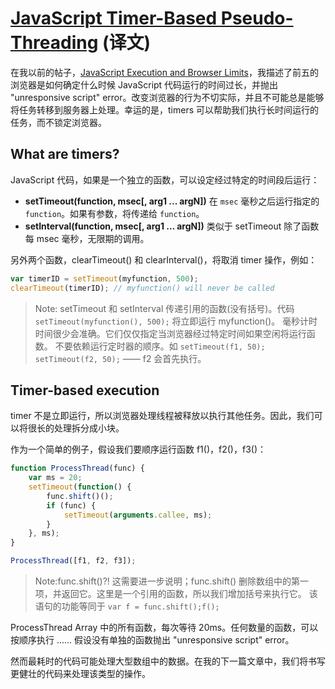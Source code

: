 # [JavaScript Timer-Based Pseudo-Threading][1] (译文)

在我以前的帖子，[JavaScript Execution and Browser Limits][2]，我描述了前五的浏览器是如何确定什么时候 JavaScript 代码运行的时间过长，并抛出 "unresponsive script" error。改变浏览器的行为不切实际，并且不可能总是能够将任务转移到服务器上处理。幸运的是，timers 可以帮助我们执行长时间运行的任务，而不锁定浏览器。

## What are timers?
JavaScript 代码，如果是一个独立的函数，可以设定经过特定的时间段后运行：

 - **setTimeout(function, msec[, arg1 ... argN])**
    在 `msec` 毫秒之后运行指定的 `function`。如果有参数，将传递给 `function`。
 - **setInterval(function, msec[, arg1 ... argN])**
    类似于 setTimeout 除了函数每 msec 毫秒，无限期的调用。

另外两个函数，clearTimeout() 和 clearInterval()，将取消 timer 操作，例如：
```javascript
var timerID = setTimeout(myfunction, 500);
clearTimeout(timerID); // myfunction() will never be called
```
> Note:
setTimeout 和 setInterval 传递引用的函数(没有括号)。代码 `setTimeout(myfunction(), 500);` 将立即运行 myfunction()。
毫秒计时时间很少会准确。它们仅仅指定当浏览器经过特定时间如果空闲将运行函数。
不要依赖运行定时器的顺序。如 `setTimeout(f1, 50); setTimeout(f2, 50);` —— f2 会首先执行。

## Timer-based execution
timer 不是立即运行，所以浏览器处理线程被释放以执行其他任务。因此，我们可以将很长的处理拆分成小块。

作为一个简单的例子，假设我们要顺序运行函数 f1()，f2()，f3()：
```javascript
function ProcessThread(func) {
	var ms = 20;
	setTimeout(function() {
		func.shift()();
		if (func) {
			setTimeout(arguments.callee, ms);
		}
	}, ms);
}

ProcessThread([f1, f2, f3]);
```

> Note:func.shift()?!
这需要进一步说明；func.shift() 删除数组中的第一项，并返回它。这里是一个引用的函数，所以我们增加括号来执行它。
该语句的功能等同于 `var f = func.shift();f();`

ProcessThread  Array 中的所有函数，每次等待 20ms。任何数量的函数，可以按顺序执行 ...... 假设没有单独的函数抛出 "unresponsive script" error。

然而最耗时的代码可能处理大型数组中的数据。在我的下一篇文章中，我们将书写更健壮的代码来处理该类型的操作。


  [1]: http://www.sitepoint.com/javascript-timer-pseudo-threading/
  [2]: http://www.sitepoint.com/javascript-execution-browser-limits/
  
 